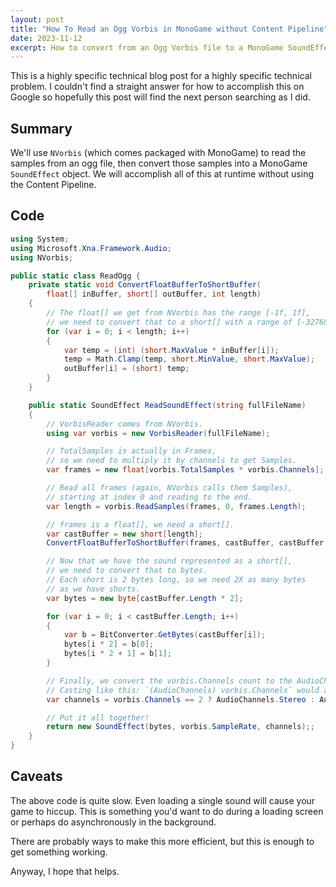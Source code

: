 ```yaml
---
layout: post
title: "How To Read an Ogg Vorbis in MonoGame without Content Pipeline"
date: 2023-11-12
excerpt: How to convert from an Ogg Vorbis file to a MonoGame SoundEffect.
---
```


This is a highly specific technical blog post for a highly specific technical problem. I couldn't find a straight answer for how to accomplish this on Google so hopefully this post will find the next person searching as I did.

## Summary

We'll use `NVorbis` (which comes packaged with MonoGame) to read the samples from an ogg file, then convert those samples into a MonoGame `SoundEffect` object. We will accomplish all of this at runtime without using the Content Pipeline.

## Code

```cs
using System;
using Microsoft.Xna.Framework.Audio;
using NVorbis;

public static class ReadOgg {
    private static void ConvertFloatBufferToShortBuffer(
        float[] inBuffer, short[] outBuffer, int length)
    {
        // The float[] we get from NVorbis has the range [-1f, 1f],
        // we need to convert that to a short[] with a range of [-32768, 32767]
        for (var i = 0; i < length; i++)
        {
            var temp = (int) (short.MaxValue * inBuffer[i]);
            temp = Math.Clamp(temp, short.MinValue, short.MaxValue);
            outBuffer[i] = (short) temp;
        }
    }

    public static SoundEffect ReadSoundEffect(string fullFileName)
    {
        // VorbisReader comes from NVorbis.
        using var vorbis = new VorbisReader(fullFileName);

        // TotalSamples is actually in Frames, 
        // so we need to multiply it by channels to get Samples.
        var frames = new float[vorbis.TotalSamples * vorbis.Channels];

        // Read all frames (again, NVorbis calls them Samples), 
        // starting at index 0 and reading to the end.
        var length = vorbis.ReadSamples(frames, 0, frames.Length);

        // frames is a float[], we need a short[].
        var castBuffer = new short[length];
        ConvertFloatBufferToShortBuffer(frames, castBuffer, castBuffer.Length);

        // Now that we have the sound represented as a short[], 
        // we need to convert that to bytes. 
        // Each short is 2 bytes long, so we need 2X as many bytes
        // as we have shorts.
        var bytes = new byte[castBuffer.Length * 2];

        for (var i = 0; i < castBuffer.Length; i++)
        {
            var b = BitConverter.GetBytes(castBuffer[i]);
            bytes[i * 2] = b[0];
            bytes[i * 2 + 1] = b[1];
        }

        // Finally, we convert the vorbis.Channels count to the AudioChannels enum. 
        // Casting like this: `(AudioChannels) vorbis.Channels` would also work.
        var channels = vorbis.Channels == 2 ? AudioChannels.Stereo : AudioChannels.Mono;

        // Put it all together!
        return new SoundEffect(bytes, vorbis.SampleRate, channels);;
    }
}
```

## Caveats
The above code is quite slow. Even loading a single sound will cause your game to hiccup. This is something you'd want to do during a loading screen or perhaps do asynchronously in the background.

There are probably ways to make this more efficient, but this is enough to get something working.

Anyway, I hope that helps.